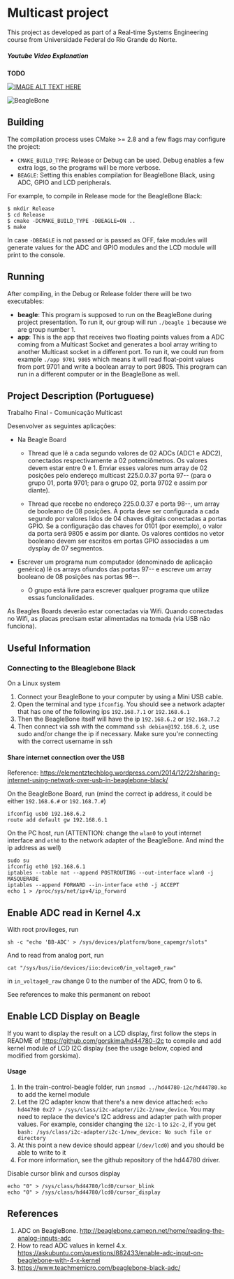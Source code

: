 # Multicast project #

This project as developed as part of a Real-time Systems Engineering course from Universidade Federal do Rio Grande do Norte.

##### Youtube Video Explanation #####
**TODO**

[![IMAGE ALT TEXT HERE](https://img.youtube.com/vi/cfzUDSFr0QY/0.jpg)](https://youtu.be/cfzUDSFr0QY)

![BeagleBone](http://beagleboard.org/static/images/cape-headers.png)

## Building ##

The compilation process uses CMake >= 2.8 and a few flags may configure the project:
- `CMAKE_BUILD_TYPE`: Release or Debug can be used. Debug enables a few extra logs, so the programs will be more verbose.
- `BEAGLE`: Setting this enables compilation for BeagleBone Black, using ADC, GPIO and LCD peripherals.

For example, to compile in Release mode for the BeagleBone Black:

```
$ mkdir Release
$ cd Release
$ cmake -DCMAKE_BUILD_TYPE -DBEAGLE=ON ..
$ make
```

In case `-DBEAGLE` is not passed or is passed as OFF, fake modules will generate values for the ADC and GPIO modules and the LCD module will print to the console.

## Running ##
After compiling, in the Debug or Release folder there will be two executables:
- **beagle**: This program is supposed to run on the BeagleBone during project presentation. To run it, our group will run `./beagle 1` because we are group number 1.
- **app**: This is the app that receives two floating points values from a ADC coming from a Multicast Socket and generates a bool array writing to another Multicast socket in a different port. To run it, we could run from example `./app 9701 9805` which means it will read float-point values from port 9701 and write a boolean array to port 9805. This program can run in a different computer or in the BeagleBone as well.

## Project Description (Portuguese) ##
Trabalho Final - Comunicação Multicast

Desenvolver as seguintes aplicações:

- Na Beagle Board

  - Thread que lê a cada segundo valores de 02 ADCs (ADC1 e ADC2), conectados respectivamente a 02 potenciômetros. Os valores devem estar entre 0 e 1. Enviar esses valores num array de 02 posições pelo endereço multicast 225.0.0.37 porta 97-- (para o grupo 01, porta 9701; para o grupo 02, porta 9702 e assim por diante).

  - Thread que recebe no endereço 225.0.0.37 e porta 98--, um array de booleano de 08 posições. A porta deve ser configurada a cada segundo por valores lidos de 04 chaves digitais conectadas a portas GPIO. Se a configuração das chaves for 0101 (por exemplo), o valor da porta será 9805 e assim por diante. Os valores contidos no vetor booleano devem ser escritos em portas GPIO associadas a um dysplay de 07 segmentos.

 

- Escrever um programa num computador (denominado de aplicação genérica) lê os arrays ofiundos das portas 97-- e escreve um array booleano de 08 posições nas portas 98--.

  - O grupo está livre para escrever qualquer programa que utilize essas funcionalidades.

As Beagles Boards deverão estar conectadas via Wifi. Quando conectadas no Wifi, as placas precisam estar alimentadas na tomada (via USB não funciona).

## Useful Information ##
### Connecting to the Bleaglebone Black ###
On a Linux system
1. Connect your BeagleBone to your computer by using a Mini USB cable.
2. Open the terminal and type `ifconfig`. You should see a network adapter that has one of the following ips `192.168.7.1` or `192.168.6.1`
3. Then the BeagleBone itself will have the ip `192.168.6.2` or `192.168.7.2`
4. Then connect via ssh with the command `ssh debian@192.168.6.2`, use sudo and/or change the ip if necessary. Make sure you're connecting with the correct username in ssh

#### Share internet connection over the USB ####
Reference: <https://elementztechblog.wordpress.com/2014/12/22/sharing-internet-using-network-over-usb-in-beaglebone-black/>

On the BeagleBone Board, run (mind the correct ip address, it could be either `192.168.6.#` or `192.168.7.#`)
```
ifconfig usb0 192.168.6.2
route add default gw 192.168.6.1
```

On the PC host, run (ATTENTION: change the `wlan0` to yout internet interface and `eth0` to the network adapter of the BeagleBone. And mind the ip address as well)
```
sudo su
ifconfig eth0 192.168.6.1
iptables --table nat --append POSTROUTING --out-interface wlan0 -j MASQUERADE
iptables --append FORWARD --in-interface eth0 -j ACCEPT
echo 1 > /proc/sys/net/ipv4/ip_forward
```
## Enable ADC read in Kernel 4.x ##

With root provileges, run
```
sh -c "echo 'BB-ADC' > /sys/devices/platform/bone_capemgr/slots"
```

And to read from analog port, run
```
cat "/sys/bus/iio/devices/iio:device0/in_voltage0_raw"
```
in `in_voltage0_raw` change 0 to the number of the ADC, from 0 to 6.

See references to make this permanent on reboot
## Enable LCD Display on Beagle ##

If you want to display the result on a LCD display, first follow the steps in README of <https://github.com/gorskima/hd44780-i2c> to compile and add kernel module of LCD I2C display (see the usage below, copied and modified from gorskima).

#### Usage ####
1. In the train-control-beagle folder, run `insmod ../hd44780-i2c/hd44780.ko` to add the kernel module
2. Let the I2C adapter know that there's a new device attached: `echo hd44780 0x27 > /sys/class/i2c-adapter/i2c-2/new_device`. You may need to replace the device's I2C address and adapter path with proper values. For example, consider changing the `i2c-1` to `i2c-2`, if you get `bash: /sys/class/i2c-adapter/i2c-1/new_device: No such file or directory`
3. At this point a new device should appear (`/dev/lcd0`) and you should be able to write to it
4. For more information, see the github repository of the hd44780 driver.

Disable cursor blink and cursos display
```
echo "0" > /sys/class/hd44780/lcd0/cursor_blink
echo "0" > /sys/class/hd44780/lcd0/cursor_display
```

## References ##
1. ADC on BeagleBone. <http://beaglebone.cameon.net/home/reading-the-analog-inputs-adc>
2. How to read ADC values in kernel 4.x. <https://askubuntu.com/questions/882433/enable-adc-input-on-beaglebone-with-4-x-kernel>
3. <https://www.teachmemicro.com/beaglebone-black-adc/>
